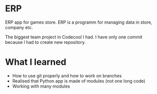 # ERP

ERP app for games store. ERP is a programm for managing data in store, company etc.

The biggest team project in Codecool I had. I have only one commit because I had to create new repository.

# What I learned

 * How to use git properly and how to work on branches
 * Realised that Python app is made of modules (not one long code)
 * Working with many modules
